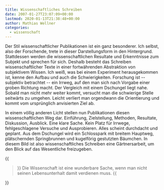 ```yaml
---
title: Wissenschaftliches Schreiben
date: 2007-01-27T23:07:09+00:00
lastmod: 2020-01-13T21:38:48+00:00
author: Mathias Wellner
categories:
  - wissenschaft
---
```

Der Stil wissenschaftlicher Publikationen ist ein ganz besonderer. Ich selbst, also der Forschende, trete in dieser Darstellungsform in den Hintergrund. Stattdessen werden die wissenschaftlichen Resultate und Erkenntnisse zum Subjekt und sprechen für sich. Deshalb besteht das Schreiben wissenschaftlicher Texte in einer fortwährenden Abstraktion von subjektivem Wissen. Ich weiß, was bei einem Experiment herausgekommen ist, kenne den Aufbau und auch die Schwierigkeiten. Forschung ist -- subjektiv betrachtet -- ein Irrweg, auf den man sich nach Vorgabe einer groben Richtung macht. Der Vergleich mit einem Dschungel liegt nahe. Sobald man nicht mehr weiter kommt, versucht man die schwierige Stelle seitwärts zu umgehen. Leicht verliert man orgendwann die Orientierung und kommt vom ursprünglich anvisierten Ziel ab. 
<!--more-->

In einem völlig anderen Licht stellen nun Publikationen diesen wissenschaftlichen Weg dar. Einführung, Zielstellung, Methoden, Resultate, Diskussion, Ausblick. Eine klare Sache. Kein Platz für Irrwege, fehlgeschlagene Versuche und Ausprobieren. Alles scheint durchdacht und geplant. Aus dem Dschungel wird ein Schlosspark mit breitem Hauptweg, plätschernden Springbrunnen und kugelförig gestutzten Bäumchen. In diesem Bild ist also wissenschaftliches Schreiben eine Gärtnersarbeit, um den Blick auf das Wesentliche freizugeben.

{{<blockquote cite="Albert Einstein">}}
  Die Wissenschaft ist eine wunderbare Sache, wenn man nicht seinen Lebensunterhalt damit verdienen muss.
{{</blockquote>}}
